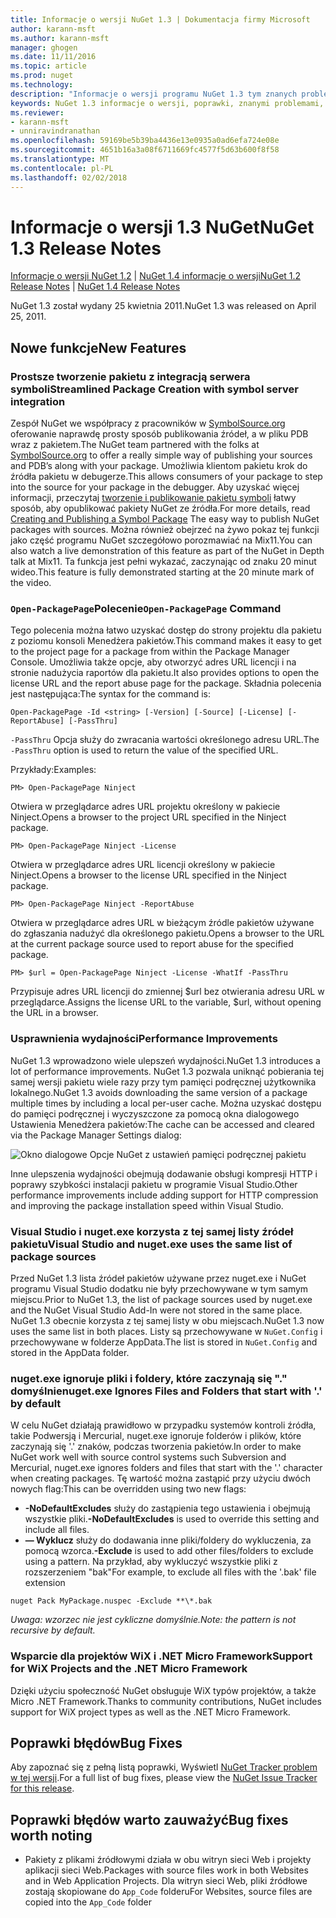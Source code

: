 ```yaml
---
title: Informacje o wersji NuGet 1.3 | Dokumentacja firmy Microsoft
author: karann-msft
ms.author: karann-msft
manager: ghogen
ms.date: 11/11/2016
ms.topic: article
ms.prod: nuget
ms.technology: 
description: "Informacje o wersji programu NuGet 1.3 tym znanych problemów, poprawki, dodatkowe funkcje i dcr."
keywords: NuGet 1.3 informacje o wersji, poprawki, znanymi problemami, nowe funkcje, dcr
ms.reviewer:
- karann-msft
- unniravindranathan
ms.openlocfilehash: 59169be5b39ba4436e13e0935a0ad6efa724e08e
ms.sourcegitcommit: 4651b16a3a08f6711669fc4577f5d63b600f8f58
ms.translationtype: MT
ms.contentlocale: pl-PL
ms.lasthandoff: 02/02/2018
---
```

# <a name="nuget-13-release-notes"></a><span data-ttu-id="0f5ef-104">Informacje o wersji 1.3 NuGet</span><span class="sxs-lookup"><span data-stu-id="0f5ef-104">NuGet 1.3 Release Notes</span></span>

<span data-ttu-id="0f5ef-105">[Informacje o wersji NuGet 1.2](../release-notes/nuget-1.2.md) | [NuGet 1.4 informacje o wersji](../release-notes/nuget-1.4.md)</span><span class="sxs-lookup"><span data-stu-id="0f5ef-105">[NuGet 1.2 Release Notes](../release-notes/nuget-1.2.md) | [NuGet 1.4 Release Notes](../release-notes/nuget-1.4.md)</span></span>

<span data-ttu-id="0f5ef-106">NuGet 1.3 został wydany 25 kwietnia 2011.</span><span class="sxs-lookup"><span data-stu-id="0f5ef-106">NuGet 1.3 was released on April 25, 2011.</span></span>

## <a name="new-features"></a><span data-ttu-id="0f5ef-107">Nowe funkcje</span><span class="sxs-lookup"><span data-stu-id="0f5ef-107">New Features</span></span>

### <a name="streamlined-package-creation-with-symbol-server-integration"></a><span data-ttu-id="0f5ef-108">Prostsze tworzenie pakietu z integracją serwera symboli</span><span class="sxs-lookup"><span data-stu-id="0f5ef-108">Streamlined Package Creation with symbol server integration</span></span>

<span data-ttu-id="0f5ef-109">Zespół NuGet we współpracy z pracowników w [SymbolSource.org](http://www.symbolsource.org/) oferowanie naprawdę prosty sposób publikowania źródeł, a w pliku PDB wraz z pakietem.</span><span class="sxs-lookup"><span data-stu-id="0f5ef-109">The NuGet team partnered with the folks at [SymbolSource.org](http://www.symbolsource.org/) to offer a really simple way of publishing your sources and PDB’s along with your package.</span></span> <span data-ttu-id="0f5ef-110">Umożliwia klientom pakietu krok do źródła pakietu w debugerze.</span><span class="sxs-lookup"><span data-stu-id="0f5ef-110">This allows consumers of your package to step into the source for your package in the debugger.</span></span> <span data-ttu-id="0f5ef-111">Aby uzyskać więcej informacji, przeczytaj [tworzenie i publikowanie pakietu symboli](../create-packages/symbol-packages.md) łatwy sposób, aby opublikować pakiety NuGet ze źródła.</span><span class="sxs-lookup"><span data-stu-id="0f5ef-111">For more details, read [Creating and Publishing a Symbol Package](../create-packages/symbol-packages.md) The easy way to publish NuGet packages with sources.</span></span> <span data-ttu-id="0f5ef-112">Można również obejrzeć na żywo pokaz tej funkcji jako część programu NuGet szczegółowo porozmawiać na Mix11.</span><span class="sxs-lookup"><span data-stu-id="0f5ef-112">You can also watch a live demonstration of this feature as part of the NuGet in Depth talk at Mix11.</span></span> <span data-ttu-id="0f5ef-113">Ta funkcja jest pełni wykazać, zaczynając od znaku 20 minut wideo.</span><span class="sxs-lookup"><span data-stu-id="0f5ef-113">This feature is fully demonstrated starting at the 20 minute mark of the video.</span></span>

### <a name="open-packagepage-command"></a><span data-ttu-id="0f5ef-114">`Open-PackagePage`Polecenie</span><span class="sxs-lookup"><span data-stu-id="0f5ef-114">`Open-PackagePage` Command</span></span>

<span data-ttu-id="0f5ef-115">Tego polecenia można łatwo uzyskać dostęp do strony projektu dla pakietu z poziomu konsoli Menedżera pakietów.</span><span class="sxs-lookup"><span data-stu-id="0f5ef-115">This command makes it easy to get to the project page for a package from within the Package Manager Console.</span></span> <span data-ttu-id="0f5ef-116">Umożliwia także opcje, aby otworzyć adres URL licencji i na stronie nadużycia raportów dla pakietu.</span><span class="sxs-lookup"><span data-stu-id="0f5ef-116">It also provides options to open the license URL and the report abuse page for the package.</span></span>
<span data-ttu-id="0f5ef-117">Składnia polecenia jest następująca:</span><span class="sxs-lookup"><span data-stu-id="0f5ef-117">The syntax for the command is:</span></span>

    Open-PackagePage -Id <string> [-Version] [-Source] [-License] [-ReportAbuse] [-PassThru]

<span data-ttu-id="0f5ef-118">`-PassThru` Opcja służy do zwracania wartości określonego adresu URL.</span><span class="sxs-lookup"><span data-stu-id="0f5ef-118">The `-PassThru` option is used to return the value of the specified URL.</span></span>

<span data-ttu-id="0f5ef-119">Przykłady:</span><span class="sxs-lookup"><span data-stu-id="0f5ef-119">Examples:</span></span>

    PM> Open-PackagePage Ninject

<span data-ttu-id="0f5ef-120">Otwiera w przeglądarce adres URL projektu określony w pakiecie Ninject.</span><span class="sxs-lookup"><span data-stu-id="0f5ef-120">Opens a browser to the project URL specified in the Ninject package.</span></span>

    PM> Open-PackagePage Ninject -License

<span data-ttu-id="0f5ef-121">Otwiera w przeglądarce adres URL licencji określony w pakiecie Ninject.</span><span class="sxs-lookup"><span data-stu-id="0f5ef-121">Opens a browser to the license URL specified in the Ninject package.</span></span>

    PM> Open-PackagePage Ninject -ReportAbuse

<span data-ttu-id="0f5ef-122">Otwiera w przeglądarce adres URL w bieżącym źródle pakietów używane do zgłaszania nadużyć dla określonego pakietu.</span><span class="sxs-lookup"><span data-stu-id="0f5ef-122">Opens a browser to the URL at the current package source used to report abuse for the specified package.</span></span>

    PM> $url = Open-PackagePage Ninject -License -WhatIf -PassThru

<span data-ttu-id="0f5ef-123">Przypisuje adres URL licencji do zmiennej $url bez otwierania adresu URL w przeglądarce.</span><span class="sxs-lookup"><span data-stu-id="0f5ef-123">Assigns the license URL to the variable, $url, without opening the URL in a browser.</span></span>

### <a name="performance-improvements"></a><span data-ttu-id="0f5ef-124">Usprawnienia wydajności</span><span class="sxs-lookup"><span data-stu-id="0f5ef-124">Performance Improvements</span></span>

<span data-ttu-id="0f5ef-125">NuGet 1.3 wprowadzono wiele ulepszeń wydajności.</span><span class="sxs-lookup"><span data-stu-id="0f5ef-125">NuGet 1.3 introduces a lot of performance improvements.</span></span> <span data-ttu-id="0f5ef-126">NuGet 1.3 pozwala uniknąć pobierania tej samej wersji pakietu wiele razy przy tym pamięci podręcznej użytkownika lokalnego.</span><span class="sxs-lookup"><span data-stu-id="0f5ef-126">NuGet 1.3 avoids downloading the same version of a package multiple times by including a local per-user cache.</span></span> <span data-ttu-id="0f5ef-127">Można uzyskać dostępu do pamięci podręcznej i wyczyszczone za pomocą okna dialogowego Ustawienia Menedżera pakietów:</span><span class="sxs-lookup"><span data-stu-id="0f5ef-127">The cache can be accessed and cleared via the Package Manager Settings dialog:</span></span>

![Okno dialogowe Opcje NuGet z ustawień pamięci podręcznej pakietu](./media/nuget-options.png)

<span data-ttu-id="0f5ef-129">Inne ulepszenia wydajności obejmują dodawanie obsługi kompresji HTTP i poprawy szybkości instalacji pakietu w programie Visual Studio.</span><span class="sxs-lookup"><span data-stu-id="0f5ef-129">Other performance improvements include adding support for HTTP compression and improving the package installation speed within Visual Studio.</span></span>

### <a name="visual-studio-and-nugetexe-uses-the-same-list-of-package-sources"></a><span data-ttu-id="0f5ef-130">Visual Studio i nuget.exe korzysta z tej samej listy źródeł pakietu</span><span class="sxs-lookup"><span data-stu-id="0f5ef-130">Visual Studio and nuget.exe uses the same list of package sources</span></span>

<span data-ttu-id="0f5ef-131">Przed NuGet 1.3 lista źródeł pakietów używane przez nuget.exe i NuGet programu Visual Studio dodatku nie były przechowywane w tym samym miejscu.</span><span class="sxs-lookup"><span data-stu-id="0f5ef-131">Prior to NuGet 1.3, the list of package sources used by nuget.exe and the NuGet Visual Studio Add-In were not stored in the same place.</span></span> <span data-ttu-id="0f5ef-132">NuGet 1.3 obecnie korzysta z tej samej listy w obu miejscach.</span><span class="sxs-lookup"><span data-stu-id="0f5ef-132">NuGet 1.3 now uses the same list in both places.</span></span> <span data-ttu-id="0f5ef-133">Listy są przechowywane w `NuGet.Config` i przechowywane w folderze AppData.</span><span class="sxs-lookup"><span data-stu-id="0f5ef-133">The list is stored in `NuGet.Config` and stored in the AppData folder.</span></span>

### <a name="nugetexe-ignores-files-and-folders-that-start-with--by-default"></a><span data-ttu-id="0f5ef-134">nuget.exe ignoruje pliki i foldery, które zaczynają się "." domyślnie</span><span class="sxs-lookup"><span data-stu-id="0f5ef-134">nuget.exe Ignores Files and Folders that start with '.' by default</span></span>

<span data-ttu-id="0f5ef-135">W celu NuGet działają prawidłowo w przypadku systemów kontroli źródła, takie Podwersją i Mercurial, nuget.exe ignoruje folderów i plików, które zaczynają się '.' znaków, podczas tworzenia pakietów.</span><span class="sxs-lookup"><span data-stu-id="0f5ef-135">In order to make NuGet work well with source control systems such Subversion and Mercurial, nuget.exe ignores folders and files that start with the '.' character when creating packages.</span></span> <span data-ttu-id="0f5ef-136">Tę wartość można zastąpić przy użyciu dwóch nowych flag:</span><span class="sxs-lookup"><span data-stu-id="0f5ef-136">This can be overridden using two new flags:</span></span>

* <span data-ttu-id="0f5ef-137">__-NoDefaultExcludes__ służy do zastąpienia tego ustawienia i obejmują wszystkie pliki.</span><span class="sxs-lookup"><span data-stu-id="0f5ef-137">__-NoDefaultExcludes__ is used to override this setting and include all files.</span></span>
* <span data-ttu-id="0f5ef-138">__— Wyklucz__ służy do dodawania inne pliki/foldery do wykluczenia, za pomocą wzorca.</span><span class="sxs-lookup"><span data-stu-id="0f5ef-138">__-Exclude__ is used to add other files/folders to exclude using a pattern.</span></span> <span data-ttu-id="0f5ef-139">Na przykład, aby wykluczyć wszystkie pliki z rozszerzeniem "bak"</span><span class="sxs-lookup"><span data-stu-id="0f5ef-139">For example, to exclude all files with the '.bak' file extension</span></span>

```
nuget Pack MyPackage.nuspec -Exclude **\*.bak
```  

<span data-ttu-id="0f5ef-140">_Uwaga: wzorzec nie jest cykliczne domyślnie._</span><span class="sxs-lookup"><span data-stu-id="0f5ef-140">_Note: the pattern is not recursive by default._</span></span>

### <a name="support-for-wix-projects-and-the-net-micro-framework"></a><span data-ttu-id="0f5ef-141">Wsparcie dla projektów WiX i .NET Micro Framework</span><span class="sxs-lookup"><span data-stu-id="0f5ef-141">Support for WiX Projects and the .NET Micro Framework</span></span>

<span data-ttu-id="0f5ef-142">Dzięki użyciu społeczność NuGet obsługuje WiX typów projektów, a także Micro .NET Framework.</span><span class="sxs-lookup"><span data-stu-id="0f5ef-142">Thanks to community contributions, NuGet includes support for WiX project types as well as the .NET Micro Framework.</span></span>

## <a name="bug-fixes"></a><span data-ttu-id="0f5ef-143">Poprawki błędów</span><span class="sxs-lookup"><span data-stu-id="0f5ef-143">Bug Fixes</span></span>

<span data-ttu-id="0f5ef-144">Aby zapoznać się z pełną listą poprawki, Wyświetl [NuGet Tracker problem w tej wersji](http://nuget.codeplex.com/workitem/list/advanced?keyword=&status=All&type=All&priority=All&release=NuGet%201.3&assignedTo=All&component=All&sortField=LastUpdatedDate&sortDirection=Descending&page=0).</span><span class="sxs-lookup"><span data-stu-id="0f5ef-144">For a full list of bug fixes, please view the [NuGet Issue Tracker for this release](http://nuget.codeplex.com/workitem/list/advanced?keyword=&status=All&type=All&priority=All&release=NuGet%201.3&assignedTo=All&component=All&sortField=LastUpdatedDate&sortDirection=Descending&page=0).</span></span>

## <a name="bug-fixes-worth-noting"></a><span data-ttu-id="0f5ef-145">Poprawki błędów warto zauważyć</span><span class="sxs-lookup"><span data-stu-id="0f5ef-145">Bug fixes worth noting</span></span>

* <span data-ttu-id="0f5ef-146">Pakiety z plikami źródłowymi działa w obu witryn sieci Web i projekty aplikacji sieci Web.</span><span class="sxs-lookup"><span data-stu-id="0f5ef-146">Packages with source files work in both Websites and in Web Application Projects.</span></span>
<span data-ttu-id="0f5ef-147">Dla witryn sieci Web, pliki źródłowe zostają skopiowane do `App_Code` folderu</span><span class="sxs-lookup"><span data-stu-id="0f5ef-147">For Websites, source files are copied into the `App_Code` folder</span></span>
